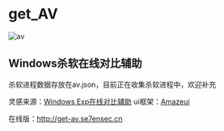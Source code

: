 # get_AV

![av](https://raw.githubusercontent.com/r00tSe7en/get_AV/master/av.png)

## Windows杀软在线对比辅助

杀软进程数据存放在av.json，目前正在收集杀软进程中，欢迎补充

灵感来源：[Windows Exp在线对比辅助](https://bugs.hacking8.com/tiquan/)
ui框架：[Amazeui](https://amazeui.clouddeep.cn/)

在线版：http://get-av.se7ensec.cn
